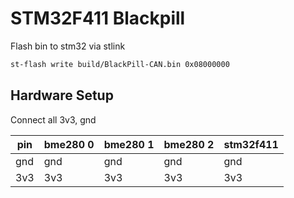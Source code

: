 # STM32F411 Blackpill

Flash bin to stm32 via stlink

```sh
st-flash write build/BlackPill-CAN.bin 0x08000000
```

## Hardware Setup

Connect all 3v3, gnd

pin|bme280 0|bme280 1|bme280 2|stm32f411
---|---|---|---|---
gnd|gnd|gnd|gnd|gnd
3v3|3v3|3v3|3v3|3v3
